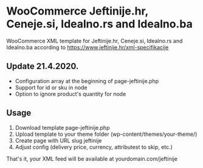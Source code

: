 # WooCommerce Jeftinije.hr, Ceneje.si, Idealno.rs and Idealno.ba

WooCommerce XML template for Jeftinije.hr, Ceneje.si, Idealno.rs and Idealno.ba according to https://www.jeftinije.hr/xml-specifikacije

## Update 21.4.2020.

- Configuration array at the beginning of page-jeftinije.php
- Support for id or sku in <ID> node
- Option to ignore product's quantity for <stock> node

## Usage

1. Download template page-jeftinije.php
2. Upload template to your theme folder (wp-content/themes/your-theme/)
3. Create page with URL slug jeftinije
4. Adjust config (delivery price, currency, attributest to skip, etc.)

That's it, your XML feed will be available at yourdomain.com/jeftinije
